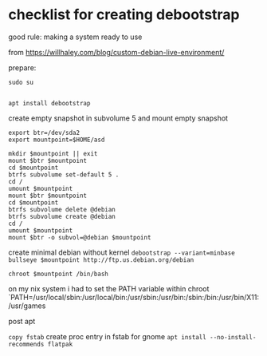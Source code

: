 # checklist for creating debootstrap

good rule: making a system ready to use

from https://willhaley.com/blog/custom-debian-live-environment/

prepare: 
```
sudo su


apt install debootstrap 

```
create empty snapshot in subvolume 5
and mount empty snapshot
```
export btr=/dev/sda2
export mountpoint=$HOME/asd

mkdir $mountpoint || exit
mount $btr $mountpoint
cd $mountpoint
btrfs subvolume set-default 5 .
cd /
umount $mountpoint
mount $btr $mountpoint
cd $mountpoint
btrfs subvolume delete @debian
btrfs subvolume create @debian
cd /
umount $mountpoint
mount $btr -o subvol=@debian $mountpoint
```

create minimal debian without kernel
`debootstrap --variant=minbase bullseye $mountpoint http://ftp.us.debian.org/debian`

`chroot $mountpoint /bin/bash`

on my nix system i had to set the PATH variable within chroot
`PATH=/usr/local/sbin:/usr/local/bin:/usr/sbin:/usr/bin:/sbin:/bin:/usr/bin/X11:/usr/games

post apt

`copy fstab`
create proc entry in fstab for gnome
`apt install --no-install-recommends flatpak`

